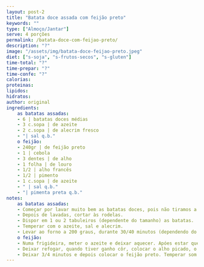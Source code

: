 ```yaml
---
layout: post-2
title: "Batata doce assada com feijão preto"
keywords: ""
type: ["Almoço/Jantar"]
serve: 4 porções
permalink: /batata-doce-com-feijao-preto/
description: "?"
image: "/assets/img/batata-doce-feijao-preto.jpeg"
diet: ["s-soja", "s-frutos-secos", "s-gluten"]
time-total: "?"
time-prepar: "?"
time-confe: "?"
calorias:
proteinas:
lipidos:
hidratos:
author: original
ingredients:
    as batatas assadas:
    - 6 | batatas doces médias
    - 3 c.sopa | de azeite
    - 2 c.sopa | de alecrim fresco
    - "| sal q.b."
    o feijão:
    - 240gr | de feijão preto
    - 1 | cebola
    - 3 dentes | de alho
    - 1 folha | de louro
    - 1/2 | alho francês
    - 1/2 | pimento
    - 1 c.sopa | de azeite
    - " | sal q.b."
    - "| pimenta preta q.b."
notes:
    as batatas assadas:
    - Começar por lavar muito bem as batatas doces, pois não tiramos a pele.
    - Depois de lavadas, cortar às rodelas.
    - Dispor em 1 ou 2 tabuleiros (dependente do tamanho) as batatas.
    - Temperar com o azeite, sal e alecrim.
    - Levar ao forno a 200 graus, durante 30/40 minutos (dependendo do forno). A meio mexer as batatas.
    o feijão:
    - Numa frigideira, meter o azeite e deixar aquecer. Apóes estar quente, colocar o louro e a cebola picada.
    - Deixar refogar, quando tiver ganho côr, colocar o alho picado, o pimenoto picado e o alho francês (cortado às rodelas).
    - Deixar 3/4 minutos e depois colocar o feijão preto. Temperar som o sal e a pimenta preta. Deixar mais 3/4 minutos e está pronto.
---
```

